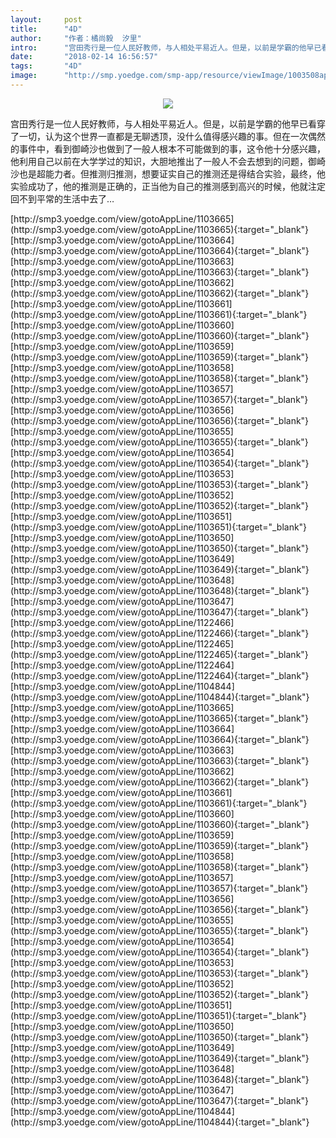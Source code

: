 ```yaml
---
layout:     post
title:      "4D"
author:     "作者：橘尚毅  汐里"
intro:      "宫田秀行是一位人民好教师，与人相处平易近人。但是，以前是学霸的他早已看穿了一切，认为这个世界一直都是无聊透顶，没什么值得感兴趣的事。但在一次偶然的事件中，看到御崎沙也做到了一般人根本不可能做到的事，这令他十分感兴趣，他利用自己以前在大学学过的知识，大胆地推出了一般人不会去想到的问题，御崎沙也是超能力者。但推测归推测，想要证实自己的推测还是得结合实验，最终，他实验成功了，他的推测是正确的，正当他为自己的推测感到高兴的时候，他就注定回不到平常的生活中去了…"
date:       "2018-02-14 16:56:57"
tags:       "4D"
image:      "http://smp.yoedge.com/smp-app/resource/viewImage/1003508appline.png"
---
```

<div style="text-align: center">
<p><img src="http://smp.yoedge.com/smp-app/resource/viewImage/1003508appline.png"/></p>
</div>
<p class="post-meta">
<span>宫田秀行是一位人民好教师，与人相处平易近人。但是，以前是学霸的他早已看穿了一切，认为这个世界一直都是无聊透顶，没什么值得感兴趣的事。但在一次偶然的事件中，看到御崎沙也做到了一般人根本不可能做到的事，这令他十分感兴趣，他利用自己以前在大学学过的知识，大胆地推出了一般人不会去想到的问题，御崎沙也是超能力者。但推测归推测，想要证实自己的推测还是得结合实验，最终，他实验成功了，他的推测是正确的，正当他为自己的推测感到高兴的时候，他就注定回不到平常的生活中去了…</span>
</p>
[http://smp3.yoedge.com/view/gotoAppLine/1103665](http://smp3.yoedge.com/view/gotoAppLine/1103665){:target="_blank"}
[http://smp3.yoedge.com/view/gotoAppLine/1103664](http://smp3.yoedge.com/view/gotoAppLine/1103664){:target="_blank"}
[http://smp3.yoedge.com/view/gotoAppLine/1103663](http://smp3.yoedge.com/view/gotoAppLine/1103663){:target="_blank"}
[http://smp3.yoedge.com/view/gotoAppLine/1103662](http://smp3.yoedge.com/view/gotoAppLine/1103662){:target="_blank"}
[http://smp3.yoedge.com/view/gotoAppLine/1103661](http://smp3.yoedge.com/view/gotoAppLine/1103661){:target="_blank"}
[http://smp3.yoedge.com/view/gotoAppLine/1103660](http://smp3.yoedge.com/view/gotoAppLine/1103660){:target="_blank"}
[http://smp3.yoedge.com/view/gotoAppLine/1103659](http://smp3.yoedge.com/view/gotoAppLine/1103659){:target="_blank"}
[http://smp3.yoedge.com/view/gotoAppLine/1103658](http://smp3.yoedge.com/view/gotoAppLine/1103658){:target="_blank"}
[http://smp3.yoedge.com/view/gotoAppLine/1103657](http://smp3.yoedge.com/view/gotoAppLine/1103657){:target="_blank"}
[http://smp3.yoedge.com/view/gotoAppLine/1103656](http://smp3.yoedge.com/view/gotoAppLine/1103656){:target="_blank"}
[http://smp3.yoedge.com/view/gotoAppLine/1103655](http://smp3.yoedge.com/view/gotoAppLine/1103655){:target="_blank"}
[http://smp3.yoedge.com/view/gotoAppLine/1103654](http://smp3.yoedge.com/view/gotoAppLine/1103654){:target="_blank"}
[http://smp3.yoedge.com/view/gotoAppLine/1103653](http://smp3.yoedge.com/view/gotoAppLine/1103653){:target="_blank"}
[http://smp3.yoedge.com/view/gotoAppLine/1103652](http://smp3.yoedge.com/view/gotoAppLine/1103652){:target="_blank"}
[http://smp3.yoedge.com/view/gotoAppLine/1103651](http://smp3.yoedge.com/view/gotoAppLine/1103651){:target="_blank"}
[http://smp3.yoedge.com/view/gotoAppLine/1103650](http://smp3.yoedge.com/view/gotoAppLine/1103650){:target="_blank"}
[http://smp3.yoedge.com/view/gotoAppLine/1103649](http://smp3.yoedge.com/view/gotoAppLine/1103649){:target="_blank"}
[http://smp3.yoedge.com/view/gotoAppLine/1103648](http://smp3.yoedge.com/view/gotoAppLine/1103648){:target="_blank"}
[http://smp3.yoedge.com/view/gotoAppLine/1103647](http://smp3.yoedge.com/view/gotoAppLine/1103647){:target="_blank"}
[http://smp3.yoedge.com/view/gotoAppLine/1122466](http://smp3.yoedge.com/view/gotoAppLine/1122466){:target="_blank"}
[http://smp3.yoedge.com/view/gotoAppLine/1122465](http://smp3.yoedge.com/view/gotoAppLine/1122465){:target="_blank"}
[http://smp3.yoedge.com/view/gotoAppLine/1122464](http://smp3.yoedge.com/view/gotoAppLine/1122464){:target="_blank"}
[http://smp3.yoedge.com/view/gotoAppLine/1104844](http://smp3.yoedge.com/view/gotoAppLine/1104844){:target="_blank"}
[http://smp3.yoedge.com/view/gotoAppLine/1103665](http://smp3.yoedge.com/view/gotoAppLine/1103665){:target="_blank"}
[http://smp3.yoedge.com/view/gotoAppLine/1103664](http://smp3.yoedge.com/view/gotoAppLine/1103664){:target="_blank"}
[http://smp3.yoedge.com/view/gotoAppLine/1103663](http://smp3.yoedge.com/view/gotoAppLine/1103663){:target="_blank"}
[http://smp3.yoedge.com/view/gotoAppLine/1103662](http://smp3.yoedge.com/view/gotoAppLine/1103662){:target="_blank"}
[http://smp3.yoedge.com/view/gotoAppLine/1103661](http://smp3.yoedge.com/view/gotoAppLine/1103661){:target="_blank"}
[http://smp3.yoedge.com/view/gotoAppLine/1103660](http://smp3.yoedge.com/view/gotoAppLine/1103660){:target="_blank"}
[http://smp3.yoedge.com/view/gotoAppLine/1103659](http://smp3.yoedge.com/view/gotoAppLine/1103659){:target="_blank"}
[http://smp3.yoedge.com/view/gotoAppLine/1103658](http://smp3.yoedge.com/view/gotoAppLine/1103658){:target="_blank"}
[http://smp3.yoedge.com/view/gotoAppLine/1103657](http://smp3.yoedge.com/view/gotoAppLine/1103657){:target="_blank"}
[http://smp3.yoedge.com/view/gotoAppLine/1103656](http://smp3.yoedge.com/view/gotoAppLine/1103656){:target="_blank"}
[http://smp3.yoedge.com/view/gotoAppLine/1103655](http://smp3.yoedge.com/view/gotoAppLine/1103655){:target="_blank"}
[http://smp3.yoedge.com/view/gotoAppLine/1103654](http://smp3.yoedge.com/view/gotoAppLine/1103654){:target="_blank"}
[http://smp3.yoedge.com/view/gotoAppLine/1103653](http://smp3.yoedge.com/view/gotoAppLine/1103653){:target="_blank"}
[http://smp3.yoedge.com/view/gotoAppLine/1103652](http://smp3.yoedge.com/view/gotoAppLine/1103652){:target="_blank"}
[http://smp3.yoedge.com/view/gotoAppLine/1103651](http://smp3.yoedge.com/view/gotoAppLine/1103651){:target="_blank"}
[http://smp3.yoedge.com/view/gotoAppLine/1103650](http://smp3.yoedge.com/view/gotoAppLine/1103650){:target="_blank"}
[http://smp3.yoedge.com/view/gotoAppLine/1103649](http://smp3.yoedge.com/view/gotoAppLine/1103649){:target="_blank"}
[http://smp3.yoedge.com/view/gotoAppLine/1103648](http://smp3.yoedge.com/view/gotoAppLine/1103648){:target="_blank"}
[http://smp3.yoedge.com/view/gotoAppLine/1103647](http://smp3.yoedge.com/view/gotoAppLine/1103647){:target="_blank"}
[http://smp3.yoedge.com/view/gotoAppLine/1104844](http://smp3.yoedge.com/view/gotoAppLine/1104844){:target="_blank"}


